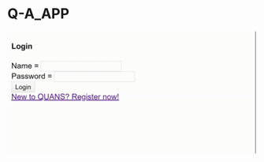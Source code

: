 # Q-A_APP

![grab-landing-page](https://github.com/goksukah/Q-A_APP/blob/master/QUANS%20App%20Preview.gif)
